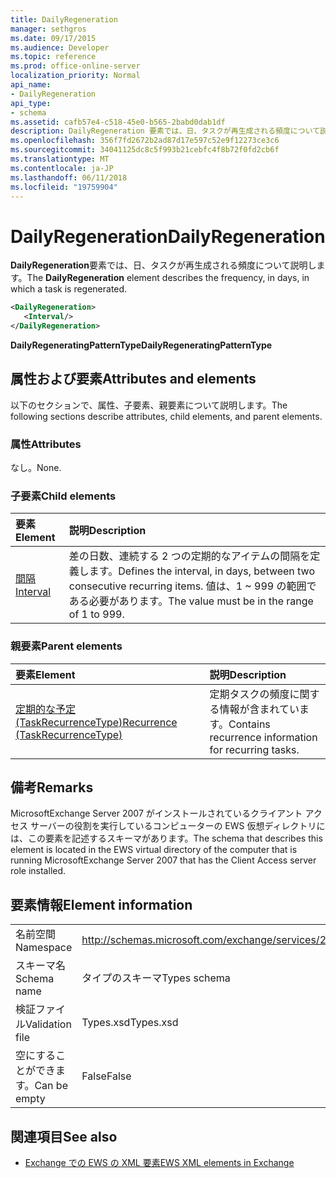 ```yaml
---
title: DailyRegeneration
manager: sethgros
ms.date: 09/17/2015
ms.audience: Developer
ms.topic: reference
ms.prod: office-online-server
localization_priority: Normal
api_name:
- DailyRegeneration
api_type:
- schema
ms.assetid: cafb57e4-c518-45e0-b565-2babd0dab1df
description: DailyRegeneration 要素では、日、タスクが再生成される頻度について説明します。
ms.openlocfilehash: 356f7fd2672b2ad87d17e597c52e9f12273ce3c6
ms.sourcegitcommit: 34041125dc8c5f993b21cebfc4f8b72f0fd2cb6f
ms.translationtype: MT
ms.contentlocale: ja-JP
ms.lasthandoff: 06/11/2018
ms.locfileid: "19759904"
---
```

# <a name="dailyregeneration"></a><span data-ttu-id="68162-103">DailyRegeneration</span><span class="sxs-lookup"><span data-stu-id="68162-103">DailyRegeneration</span></span>

<span data-ttu-id="68162-104">**DailyRegeneration**要素では、日、タスクが再生成される頻度について説明します。</span><span class="sxs-lookup"><span data-stu-id="68162-104">The **DailyRegeneration** element describes the frequency, in days, in which a task is regenerated.</span></span> 
  
```xml
<DailyRegeneration>
   <Interval/>
</DailyRegeneration>
```

<span data-ttu-id="68162-105">**DailyRegeneratingPatternType**</span><span class="sxs-lookup"><span data-stu-id="68162-105">**DailyRegeneratingPatternType**</span></span>

## <a name="attributes-and-elements"></a><span data-ttu-id="68162-106">属性および要素</span><span class="sxs-lookup"><span data-stu-id="68162-106">Attributes and elements</span></span>

<span data-ttu-id="68162-107">以下のセクションで、属性、子要素、親要素について説明します。</span><span class="sxs-lookup"><span data-stu-id="68162-107">The following sections describe attributes, child elements, and parent elements.</span></span>
  
### <a name="attributes"></a><span data-ttu-id="68162-108">属性</span><span class="sxs-lookup"><span data-stu-id="68162-108">Attributes</span></span>

<span data-ttu-id="68162-109">なし。</span><span class="sxs-lookup"><span data-stu-id="68162-109">None.</span></span>
  
### <a name="child-elements"></a><span data-ttu-id="68162-110">子要素</span><span class="sxs-lookup"><span data-stu-id="68162-110">Child elements</span></span>

|<span data-ttu-id="68162-111">**要素**</span><span class="sxs-lookup"><span data-stu-id="68162-111">**Element**</span></span>|<span data-ttu-id="68162-112">**説明**</span><span class="sxs-lookup"><span data-stu-id="68162-112">**Description**</span></span>|
|:-----|:-----|
|[<span data-ttu-id="68162-113">間隔</span><span class="sxs-lookup"><span data-stu-id="68162-113">Interval</span></span>](interval.md) <br/> |<span data-ttu-id="68162-114">差の日数、連続する 2 つの定期的なアイテムの間隔を定義します。</span><span class="sxs-lookup"><span data-stu-id="68162-114">Defines the interval, in days, between two consecutive recurring items.</span></span> <span data-ttu-id="68162-115">値は、1 ~ 999 の範囲である必要があります。</span><span class="sxs-lookup"><span data-stu-id="68162-115">The value must be in the range of 1 to 999.</span></span>  <br/> |
   
### <a name="parent-elements"></a><span data-ttu-id="68162-116">親要素</span><span class="sxs-lookup"><span data-stu-id="68162-116">Parent elements</span></span>

|<span data-ttu-id="68162-117">**要素**</span><span class="sxs-lookup"><span data-stu-id="68162-117">**Element**</span></span>|<span data-ttu-id="68162-118">**説明**</span><span class="sxs-lookup"><span data-stu-id="68162-118">**Description**</span></span>|
|:-----|:-----|
|[<span data-ttu-id="68162-119">定期的な予定 (TaskRecurrenceType)</span><span class="sxs-lookup"><span data-stu-id="68162-119">Recurrence (TaskRecurrenceType)</span></span>](recurrence-taskrecurrencetype.md) <br/> |<span data-ttu-id="68162-120">定期タスクの頻度に関する情報が含まれています。</span><span class="sxs-lookup"><span data-stu-id="68162-120">Contains recurrence information for recurring tasks.</span></span>  <br/> |
   
## <a name="remarks"></a><span data-ttu-id="68162-121">備考</span><span class="sxs-lookup"><span data-stu-id="68162-121">Remarks</span></span>

<span data-ttu-id="68162-122">MicrosoftExchange Server 2007 がインストールされているクライアント アクセス サーバーの役割を実行しているコンピューターの EWS 仮想ディレクトリには、この要素を記述するスキーマがあります。</span><span class="sxs-lookup"><span data-stu-id="68162-122">The schema that describes this element is located in the EWS virtual directory of the computer that is running MicrosoftExchange Server 2007 that has the Client Access server role installed.</span></span>
  
## <a name="element-information"></a><span data-ttu-id="68162-123">要素情報</span><span class="sxs-lookup"><span data-stu-id="68162-123">Element information</span></span>

|||
|:-----|:-----|
|<span data-ttu-id="68162-124">名前空間</span><span class="sxs-lookup"><span data-stu-id="68162-124">Namespace</span></span>  <br/> |http://schemas.microsoft.com/exchange/services/2006/types  <br/> |
|<span data-ttu-id="68162-125">スキーマ名</span><span class="sxs-lookup"><span data-stu-id="68162-125">Schema name</span></span>  <br/> |<span data-ttu-id="68162-126">タイプのスキーマ</span><span class="sxs-lookup"><span data-stu-id="68162-126">Types schema</span></span>  <br/> |
|<span data-ttu-id="68162-127">検証ファイル</span><span class="sxs-lookup"><span data-stu-id="68162-127">Validation file</span></span>  <br/> |<span data-ttu-id="68162-128">Types.xsd</span><span class="sxs-lookup"><span data-stu-id="68162-128">Types.xsd</span></span>  <br/> |
|<span data-ttu-id="68162-129">空にすることができます。</span><span class="sxs-lookup"><span data-stu-id="68162-129">Can be empty</span></span>  <br/> |<span data-ttu-id="68162-130">False</span><span class="sxs-lookup"><span data-stu-id="68162-130">False</span></span>  <br/> |
   
## <a name="see-also"></a><span data-ttu-id="68162-131">関連項目</span><span class="sxs-lookup"><span data-stu-id="68162-131">See also</span></span>

- [<span data-ttu-id="68162-132">Exchange での EWS の XML 要素</span><span class="sxs-lookup"><span data-stu-id="68162-132">EWS XML elements in Exchange</span></span>](ews-xml-elements-in-exchange.md)

